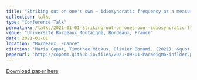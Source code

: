 ```yaml
---
title: "Striking out on one's own – idiosyncratic frequency as a measure of inflection vs derivation"
collection: talks
type: "Conference Talk"
permalink: /talks/2021-01-01-Striking-out-on-ones-own--idiosyncratic-frequency-
venue: "Université Bordeaux Montaigne, Bordeaux, France"
date: 2021-01-01
location: "Bordeaux, France"
citation: 'Maria Copot, Timothee Mickus, Olivier Bonami. (2021). &quot;Striking out on one&apos;s own – idiosyncratic frequency as a measure of inflection vs derivation&quot;. Université Bordeaux Montaigne, Bordeaux, France.'
paperurl: 'http://copotm.github.io/files/2021-09-01-ParadigMo-inflder.pdf'
---
```


[Download paper here](http://copotm.github.io/files/2021-09-01-ParadigMo-inflder.pdf)
